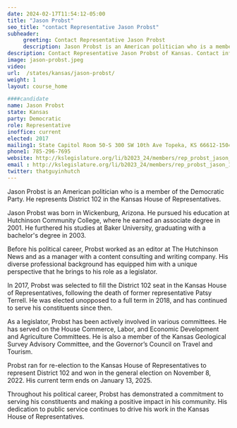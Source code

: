 ```yaml
---
date: 2024-02-17T11:54:12-05:00
title: "Jason Probst"
seo_title: "contact Representative Jason Probst"
subheader:
     greeting: Contact Representative Jason Probst
     description: Jason Probst is an American politician who is a member of the Democratic Party. He represents District 102 in the Kansas House of Representatives. His current term ends on January 13, 2025.
description: Contact Representative Jason Probst of Kansas. Contact information for Jason Probst includes email address, phone number, and mailing address.
image: jason-probst.jpeg
video:
url:  /states/kansas/jason-probst/
weight: 1
layout: course_home

####candidate
name: Jason Probst
state: Kansas
party: Democratic
role: Representative
inoffice: current
elected: 2017
mailing1: State Capitol Room 50-S 300 SW 10th Ave Topeka, KS 66612-1504
phone1: 785-296-7695
website: http://kslegislature.org/li/b2023_24/members/rep_probst_jason_1/
email : http://kslegislature.org/li/b2023_24/members/rep_probst_jason_1/
twitter: thatguyinhutch
---
```


Jason Probst is an American politician who is a member of the Democratic Party. He represents District 102 in the Kansas House of Representatives.

Jason Probst was born in Wickenburg, Arizona. He pursued his education at Hutchinson Community College, where he earned an associate degree in 2001. He furthered his studies at Baker University, graduating with a bachelor's degree in 2003.

Before his political career, Probst worked as an editor at The Hutchinson News and as a manager with a content consulting and writing company. His diverse professional background has equipped him with a unique perspective that he brings to his role as a legislator.

In 2017, Probst was selected to fill the District 102 seat in the Kansas House of Representatives, following the death of former representative Patsy Terrell. He was elected unopposed to a full term in 2018, and has continued to serve his constituents since then.

As a legislator, Probst has been actively involved in various committees. He has served on the House Commerce, Labor, and Economic Development and Agriculture Committees. He is also a member of the Kansas Geological Survey Advisory Committee, and the Governor’s Council on Travel and Tourism.

Probst ran for re-election to the Kansas House of Representatives to represent District 102 and won in the general election on November 8, 2022. His current term ends on January 13, 2025.

Throughout his political career, Probst has demonstrated a commitment to serving his constituents and making a positive impact in his community. His dedication to public service continues to drive his work in the Kansas House of Representatives.
